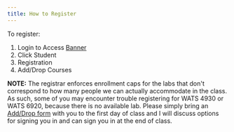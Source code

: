 ```yaml
---
title: How to Register
---
```


To register:

1. Login to Access [Banner](https://ssb.banner.usu.edu/zprod/twbkwbis.P_WWWLogin)
2. Click Student
3. Registration
4. Add/Drop Courses

**NOTE:** The registrar enforces enrollment caps for the labs that don't correspond to how many people we can actually accommodate in the class. As such, some of you may encounter trouble registering for WATS 4930 or  WATS 6920, because there is no available lab. Please simply bring an [Add/Drop form](http://www.usu.edu/registrar/files/publications/publication/pub__6383211.pdf) with you to the first day of class and I will discuss options for signing you in and can sign you in at the end of class.